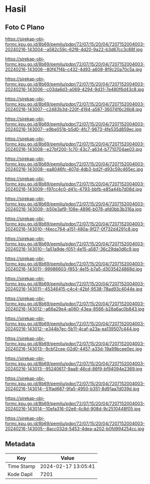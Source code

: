 # Hasil

## Foto C Plano

https://sirekap-obj-formc.kpu.go.id/8b69/pemilu/pdpr/72/07/15/20/04/7207152004003-20240216-143004--a582c59c-62f8-4d20-9a22-b3d67cc3c88f.jpg

https://sirekap-obj-formc.kpu.go.id/8b69/pemilu/pdpr/72/07/15/20/04/7207152004003-20240216-143006--80f47f4b-c432-4d93-a608-8f9c20a70c5a.jpg

https://sirekap-obj-formc.kpu.go.id/8b69/pemilu/pdpr/72/07/15/20/04/7207152004003-20240216-143006--c03da6d3-a069-4294-9d31-7e480f6d43c8.jpg

https://sirekap-obj-formc.kpu.go.id/8b69/pemilu/pdpr/72/07/15/20/04/7207152004003-20240216-143007--c2483b3d-220f-4194-a587-36074f6c26b8.jpg

https://sirekap-obj-formc.kpu.go.id/8b69/pemilu/pdpr/72/07/15/20/04/7207152004003-20240216-143007--e9be051b-b5d0-4fc7-9673-4fe535d859ec.jpg

https://sirekap-obj-formc.kpu.go.id/8b69/pemilu/pdpr/72/07/15/20/04/7207152004003-20240216-143008--e27bf200-1c70-43c7-a634-b7710704ae03.jpg

https://sirekap-obj-formc.kpu.go.id/8b69/pemilu/pdpr/72/07/15/20/04/7207152004003-20240216-143008--ea8046fc-407d-4db3-bd2f-d93c59c465ec.jpg

https://sirekap-obj-formc.kpu.go.id/8b69/pemilu/pdpr/72/07/15/20/04/7207152004003-20240216-143009--f97cc4c0-d41c-4793-bbfb-e85a44b7d08d.jpg

https://sirekap-obj-formc.kpu.go.id/8b69/pemilu/pdpr/72/07/15/20/04/7207152004003-20240216-143009--b50e3af9-108e-4896-b078-afd0bb3b316a.jpg

https://sirekap-obj-formc.kpu.go.id/8b69/pemilu/pdpr/72/07/15/20/04/7207152004003-20240216-143010--f4ecc764-a151-480a-9f27-0f732d4291c8.jpg

https://sirekap-obj-formc.kpu.go.id/8b69/pemilu/pdpr/72/07/15/20/04/7207152004003-20240216-143010--1a51a9de-f051-4e15-a587-36c29da0d6c9.jpg

https://sirekap-obj-formc.kpu.go.id/8b69/pemilu/pdpr/72/07/15/20/04/7207152004003-20240216-143011--99986603-f853-4e15-b7a5-d3035424868d.jpg

https://sirekap-obj-formc.kpu.go.id/8b69/pemilu/pdpr/72/07/15/20/04/7207152004003-20240216-143011--45346415-c4c4-42bf-9538-78ad93c4044e.jpg

https://sirekap-obj-formc.kpu.go.id/8b69/pemilu/pdpr/72/07/15/20/04/7207152004003-20240216-143012--a66a29e4-a060-43ea-8566-b28a6ac0b843.jpg

https://sirekap-obj-formc.kpu.go.id/8b69/pemilu/pdpr/72/07/15/20/04/7207152004003-20240216-143012--e344b7ec-5b11-4caf-a23a-ea139507c444.jpg

https://sirekap-obj-formc.kpu.go.id/8b69/pemilu/pdpr/72/07/15/20/04/7207152004003-20240216-143013--9cbf2cee-02d0-4457-a33d-19a99bcee0ec.jpg

https://sirekap-obj-formc.kpu.go.id/8b69/pemilu/pdpr/72/07/15/20/04/7207152004003-20240216-143013--95240617-9aa8-46cd-86f9-bf94094e2369.jpg

https://sirekap-obj-formc.kpu.go.id/8b69/pemilu/pdpr/72/07/15/20/04/7207152004003-20240216-143014--51fad687-9fa5-4950-b351-8d91aa7d039d.jpg

https://sirekap-obj-formc.kpu.go.id/8b69/pemilu/pdpr/72/07/15/20/04/7207152004003-20240216-143014--10efa316-02e6-4c8d-908d-9c2510448f05.jpg

https://sirekap-obj-formc.kpu.go.id/8b69/pemilu/pdpr/72/07/15/20/04/7207152004003-20240216-143005--8acc032d-5453-4dea-a202-b0fd994254cc.jpg


## Metadata

| Key        | Value               |
| ---------- | ------------------- |
| Time Stamp | 2024-02-17 13:05:41 |
| Kode Dapil | 7201                |



